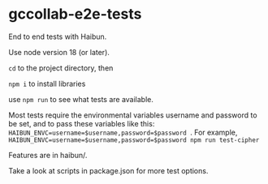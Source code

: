 # gccollab-e2e-tests

End to end tests with Haibun.

Use node version 18 (or later).

`cd` to the project directory, then

`npm i` to install libraries

use `npm run` to see what tests are available.

Most tests require the environmental variables username and password to be set, 
and to pass these variables like this:
`HAIBUN_ENVC=username=$username,password=$password `. 
For example, 
`HAIBUN_ENVC=username=$username,password=$password npm run test-cipher`

Features are in haibun/.

Take a look at scripts in package.json for more test options.

